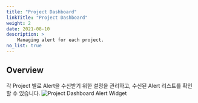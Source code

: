 ```yaml
---
title: "Project Dashboard"
linkTitle: "Project Dashboard"
weight: 2
date: 2021-08-10
description: >
    Managing alert for each project.
no_list: true
---
```


## Overview
각 Project 별로 Alert을 수신받기 위한 설정을 관리하고, 수신된 Alert 리스트를 확인할 수 있습니다.
![Project Dashboard Alert Widget](/docs/guides/alert_manager/project_dashboard/project_dashboard_img/alert_manager_project_dashboard_img_01.png)



